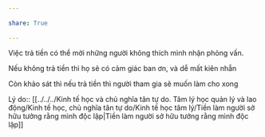 ---  
share: True  
---  
Việc trả tiền có thể mời những người không thích mình nhận phỏng vấn.   
  
  
Nếu không trả tiền thì họ sẽ có cảm giác ban ơn, và dễ mất kiên nhẫn  
Còn khảo sát thì nếu trả tiền thì người tham gia sẽ muốn làm cho xong  
  
Lý do:: [[../../../Kinh tế học và chủ nghĩa tân tự do. Tâm lý học quản lý và lao động/Kinh tế học, chủ nghĩa tân tự do/Kinh tế học tâm lý/Tiền làm người sở hữu tưởng rằng mình độc lập|Tiền làm người sở hữu tưởng rằng mình độc lập]]